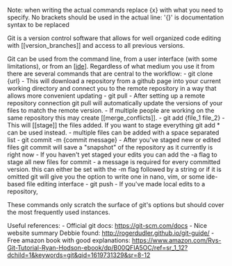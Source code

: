 
Note: when writing the actual commands replace {x} with what you need to specify. No brackets should be used in the actual line: '{}' is documentation syntax to be replaced

Git is a version control software that allows for well organized code editing with [[version_branches]] and access to all previous versions. 

Git can be used from the command line, from a user interface (with some limitations), or from an [[ide]]. Regardless of what medium you use it from there are several commands that are central to the workflow:
    - git clone {url}
      - This will download a repository from a github page into your current working directory and connect you to the remote repository in a way that allows more convenient updating
    - git pull 
        - After setting up a remote repository connection git pull will automatically update the versions of your files to match the remote version. 
          - If multiple people are working on the same repository this may create [[merge_conflicts]].
    - git add {file_1 file_2}
        - This will [[stage]] the files added. If you want to stage everything git add * can be used instead. 
        - multiple files can be added with a space separated list
    - git commit -m {commit message}
        - After you've staged new or edited files git commit will save a "snapshot" of the repository as it currently is right now
        - If you haven't yet staged your edits you can add the -a flag to stage all new files for commit
        - a message is required for every committed version. this can either be set with the -m flag followed by a string or if it is omitted git will give you the option to write one in nano, vim, or some ide-based file editing interface
    - git push 
      - If you've made local edits to a repository, 

These commands only scratch the surface of git's options but should cover the most frequently used instances.

Useful references:
    - Official git docs: https://git-scm.com/docs
    - Nice website summary Debbie found: http://rogerdudler.github.io/git-guide/
    - Free amazon book with good explanations: https://www.amazon.com/Rys-Git-Tutorial-Ryan-Hodson-ebook/dp/B00QFIA5OC/ref=sr_1_12?dchild=1&keywords=git&qid=1619731329&sr=8-12

[//begin]: # "Autogenerated link references for markdown compatibility"
[ide]: ide "ide"
[//end]: # "Autogenerated link references"